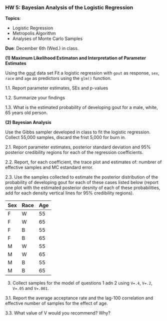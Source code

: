 ### HW 5: Bayesian Analysis of the Logistic Regression

**Topics**:
  - Logistic Regression
  - Metropolis Algorithm
  - Analyses of Monte Carlo Samples
  
 **Due**: December 6th (Wed.) in class.
  
 **(1) Maximum Likelihood Estimaton and Interpretation of Parameter Estimates**
 
Using the [gout]() data set Fit a logistic regression with `gout` as response, `sex`, `race` and `age` as predictors using the `glm()` function.


1.1. Report parameter estimates, SEs and p-values


1.2. Summarize your findings


1.3. What is the estimated probability of developing gout for a male, white, 65 years old person.



**(2) Bayesian Analysis**

Use the Gibbs sampler developed in class to fit the logistic regression. Collect 55,000 samples, discard the frist 5,000 for burn in.


2.1. Report parameter estimates, posterior standard deviation and 95% posterior credibility regions for each of the regression coefficients.



2.2. Report, for each coefficient, the trace plot and estimates of: numbrer of effective samples and MC estandard error.

2.3. Use the samples collected to estimate the posterior distribution of the probability of developing gout for each of these cases listed below (report one plot with the estimated posterior desnity of each of these probabilities, add for each density vertical lines for 95% credibility regions).


| Sex    |  Race | Age |
|--------|-------|-----|
| F   |  W | 55 |
| F    |  W | 65 |
| F    |  B | 55 |
| F    |  B | 65 |
| M   |  W | 55 |
| M    |  W | 65 |
| M    |  B | 55 |
| M    |  B | 65 |

3. Collect samples for the model of questions 1 adn 2 using `V=.4`, `V=.2`, `V=.05` and `V=.001`.

3.1. Report the average acceptance rate and the lag-100 correlation and effective number of samples for the effect of age.

3.3. What value of V would you recommend? Why?


